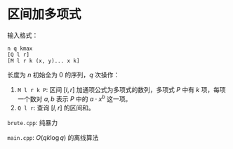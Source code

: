 # 区间加多项式

输入格式：

```
n q kmax
[Q l r]
[M l r k (x, y)... x k]
```

长度为 $n$ 初始全为 $0$ 的序列，$q$ 次操作：

1.  `M l r k P`: 区间 $[l, r]$ 加通项公式为多项式的数列，多项式 $P$ 中有 $k$ 项，每项一个数对 $a,b$ 表示 $P$ 中的 $a \cdot x^b$ 这一项。
2.  `Q l r`: 查询 $[l,r]$ 的区间和。

`brute.cpp`: 纯暴力

`main.cpp`: $O(qk \log q)$ 的离线算法